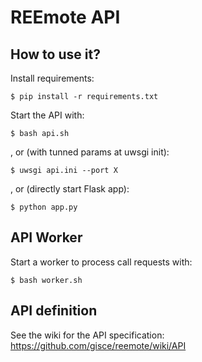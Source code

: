 # REEmote API

## How to use it?

Install requirements:
```
$ pip install -r requirements.txt
```

Start the API with:
```
$ bash api.sh
```

, or (with tunned params at uwsgi init):
```
$ uwsgi api.ini --port X
```

, or (directly start Flask app):
```
$ python app.py
```

## API Worker

Start a worker to process call requests with:
```
$ bash worker.sh
```


## API definition

See the wiki for the API specification: https://github.com/gisce/reemote/wiki/API
